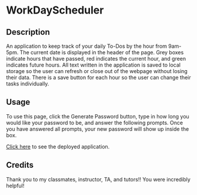 # WorkDayScheduler

## Description
An application to keep track of your daily To-Dos by the hour from 9am-5pm. The current date is displayed in the header of the page. Grey boxes indicate hours that have passed, red indicates the current hour, and green indicates future hours. All text written in the application is saved to local storage so the user can refresh or close out of the webpage without losing their data. There is a save button for each hour so the user can change their tasks individually.

## Usage

To use this page, click the Generate Password button, type in how long you would like your password to be, and answer the following prompts. Once you have answered all prompts, your new password will show up inside the box.

<!-- ![screenshot of Deployed Application](./Assets/images/password_gen_01.jpg) :::: CHANGE THIS LINK :::: -->


[Click here](https://emilymclean94.github.io/password_generator/) to see the deployed application.

## Credits

Thank you to my classmates, instructor, TA, and tutors!! You were incredibly helpful!

